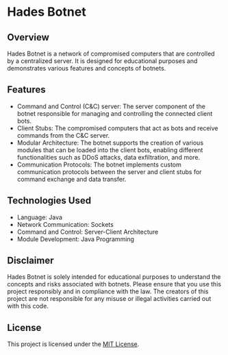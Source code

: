 # Hades Botnet

## Overview
Hades Botnet is a network of compromised computers that are controlled by a centralized server. It is designed for educational purposes and demonstrates various features and concepts of botnets.

## Features
- Command and Control (C&C) server: The server component of the botnet responsible for managing and controlling the connected client bots.
- Client Stubs: The compromised computers that act as bots and receive commands from the C&C server.
- Modular Architecture: The botnet supports the creation of various modules that can be loaded into the client bots, enabling different functionalities such as DDoS attacks, data exfiltration, and more.
- Communication Protocols: The botnet implements custom communication protocols between the server and client stubs for command exchange and data transfer.

## Technologies Used
- Language: Java
- Network Communication: Sockets
- Command and Control: Server-Client Architecture
- Module Development: Java Programming

## Disclaimer
Hades Botnet is solely intended for educational purposes to understand the concepts and risks associated with botnets. Please ensure that you use this project responsibly and in compliance with the law. The creators of this project are not responsible for any misuse or illegal activities carried out with this code.

## License
This project is licensed under the [MIT License](LICENSE).
